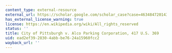 ```yaml
---
content_type: external-resource
external_url: https://scholar.google.com/scholar_case?case=4634847201439227307&q=City+of+Pittsburgh+v.+Alco+Parking+Corporation,+417+U.S.+369+
has_external_license_warning: true
license: https://en.wikipedia.org/wiki/All_rights_reserved
status: ''
title: City of Pittsburgh v. Alco Parking Corporation, 417 U.S. 369
uid: ead2ef39-2830-4abb-be76-24a15960fcc2
wayback_url: ''
---
```

